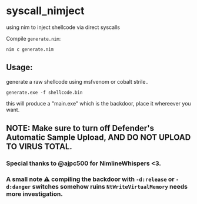 # syscall_nimject
using nim to inject shellcode via direct syscalls


Compile `generate.nim`:

`nim c generate.nim`

## Usage:

generate a raw shellcode using msfvenom or cobalt strile..

`generate.exe -f shellcode.bin`

this will produce a "main.exe" which is the backdoor, place it whereever you want.

## NOTE: Make sure to turn off Defender's Automatic Sample Upload, AND DO NOT UPLOAD TO VIRUS TOTAL.


### Special thanks to @ajpc500 for NimlineWhispers <3.

### A small note ⚠️ compiling the backdoor with `-d:release` or `-d:danger` switches somehow ruins `NtWriteVirtualMemory` needs more investigation.
